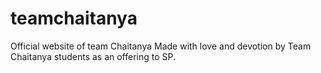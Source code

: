 # teamchaitanya
Official website of team Chaitanya 
Made with love and devotion by Team Chaitanya students as an offering to SP.
